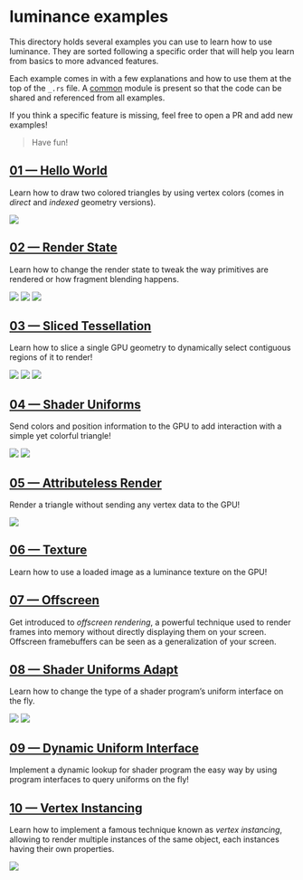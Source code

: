 # luminance examples

This directory holds several examples you can use to learn how to use luminance. They are sorted
following a specific order that will help you learn from basics to more advanced features.

Each example comes in with a few explanations and how to use them at the top of the `_.rs` file.
A [common](./common/mod.rs) module is present so that the code can be shared and referenced from
all examples.

If you think a specific feature is missing, feel free to open a PR and add new examples!

> Have fun!

## [01 — Hello World](./01-hello-world.rs)

Learn how to draw two colored triangles by using vertex colors (comes in *direct* and *indexed*
geometry versions).

![](../../docs/imgs/01-screenshot.png)

## [02 — Render State](./02-render-state.rs)

Learn how to change the render state to tweak the way primitives are rendered or how fragment
blending happens.

![](../../docs/imgs/02-screenshot.png)
![](../../docs/imgs/02-screenshot-alt.png)
![](../../docs/imgs/02-screenshot-alt2.png)

## [03 — Sliced Tessellation](./03-sliced-tess.rs)

Learn how to slice a single GPU geometry to dynamically select contiguous regions of it to render!

![](../../docs/imgs/03-screenshot.png)
![](../../docs/imgs/03-screenshot-alt.png)
![](../../docs/imgs/03-screenshot-alt2.png)

## [04 — Shader Uniforms](./04-shader-uniforms.rs)

Send colors and position information to the GPU to add interaction with a simple yet colorful
triangle!

![](../../docs/imgs/04-screenshot.png)
![](../../docs/imgs/04-screenshot-alt.png)

## [05 — Attributeless Render](./05-attributeless.rs)

Render a triangle without sending any vertex data to the GPU!

![](../../docs/imgs/05-screenshot.png)

## [06 — Texture](./06-texture.rs)

Learn how to use a loaded image as a luminance texture on the GPU!

## [07 — Offscreen](./07-offscreen.rs)

Get introduced to *offscreen rendering*, a powerful technique used to render frames into memory
without directly displaying them on your screen. Offscreen framebuffers can be seen as a
generalization of your screen.

## [08 — Shader Uniforms Adapt](./08-shader-uniforms-adapt.rs)

Learn how to change the type of a shader program’s uniform interface on the fly.

![](../../docs/imgs/08-screenshot.png)
![](../../docs/imgs/08-screenshot-alt.png)

## [09 — Dynamic Uniform Interface](./09-dynamic-uniform-interface.rs)

Implement a dynamic lookup for shader program the easy way by using program interfaces to query
uniforms on the fly!

## [10 — Vertex Instancing](./10-vertex-instancing.rs)

Learn how to implement a famous technique known as _vertex instancing_, allowing to render multiple
instances of the same object, each instances having their own properties.

![](../../docs/imgs/10-screenshot.png)
